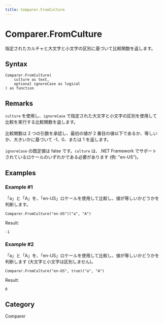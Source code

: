 ```yaml
---
title: Comparer.FromCulture
---
```


# Comparer.FromCulture


指定されたカルチャと大文字と小文字の区別に基づいて比較関数を返します。


## Syntax

```powerquery
Comparer.FromCulture(
    culture as text,
    optional ignoreCase as logical
) as function
```


## Remarks

<code>culture</code> を使用し、<code>ignoreCase</code> で指定された大文字と小文字の区別を使用して比較を実行する比較関数を返します。<br />      <br />      比較関数は 2 つの引数を承認し、最初の値が 2 番目の値以下であるか、等しいか、大きいかに基づいて -1、0、または 1 を返します。<br />      <br />      <code>ignoreCase</code> の既定値は false です。<code>culture</code> は、.NET Framework でサポートされているロケールのいずれかである必要があります (例: "en-US")。    


## Examples

### Example #1 
「a」と「A」を、「en-US」ロケールを使用して比較し、値が等しいかどうかを判断します。
```powerquery
Comparer.FromCulture("en-US")("a", "A")
```

Result: 
```powerquery
-1
```


### Example #2 
「a」と「A」を、「en-US」ロケールを使用して比較し、値が等しいかどうかを判断します (大文字と小文字は区別しません)。
```powerquery
Comparer.FromCulture("en-US", true)("a", "A")
```

Result: 
```powerquery
0
```




## Category
Comparer
